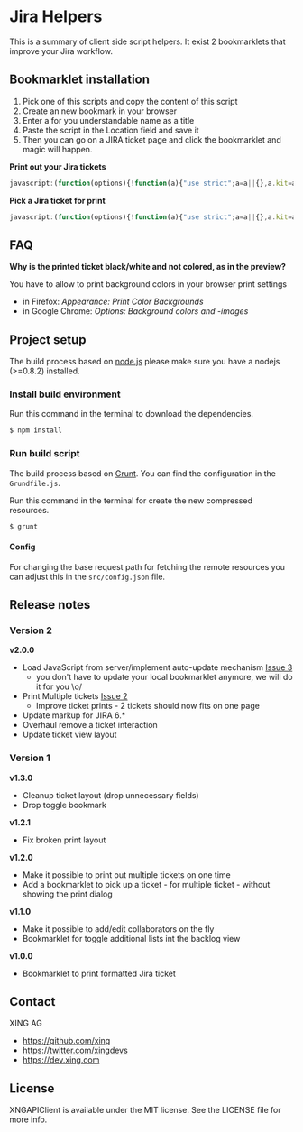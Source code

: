 # Jira Helpers

This is a summary of client side script helpers.
It exist 2 bookmarklets that improve your Jira workflow.

## Bookmarklet installation

1. Pick one of this scripts and copy the content of this script
2. Create an new bookmark in your browser
3. Enter a for you understandable name as a title
4. Paste the script in the Location field and save it
5. Then you can go on a JIRA ticket page and click the bookmarklet and magic will happen.

**Print out your Jira tickets**

``` javascript
javascript:(function(options){!function(a){"use strict";a=a||{},a.kit=a.kit||0,a.env=a.env||0,a.path=a.path||"https://source.xing.com/xws/jira-helpers/raw/";var b=document,c=b.createElement("script"),d=["master","develop"],e=["ticket-print","add-ticket"],f=d[a.env],g=e[a.kit],h=a.path+f+"/output/"+g+"-bookmarklet.js";c.setAttribute("src",h),b.head.appendChild(c)}(options);}());
```

**Pick a Jira ticket for print**

``` javascript
javascript:(function(options){!function(a){"use strict";a=a||{},a.kit=a.kit||0,a.env=a.env||0,a.path=a.path||"https://source.xing.com/xws/jira-helpers/raw/";var b=document,c=b.createElement("script"),d=["master","develop"],e=["ticket-print","add-ticket"],f=d[a.env],g=e[a.kit],h=a.path+f+"/output/"+g+"-bookmarklet.js";c.setAttribute("src",h),b.head.appendChild(c)}(options);}({kit:1}));
```


## FAQ

**Why is the printed ticket black/white and not colored, as in the preview?**

You have to allow to print background colors in your browser print settings

- in Firefox: *Appearance: Print Color Backgrounds*
- in Google Chrome: *Options: Background colors and -images*

## Project setup

The build process based on [node.js](nodejs) please make sure you have a
nodejs (>=0.8.2) installed.

### Install build environment

Run this command in the terminal to download the dependencies.

``` bash
$ npm install
```

### Run build script

The build process based on [Grunt](gruntjs). You can find the configuration in
the `Grundfile.js`.

Run this command in the terminal for create the new compressed resources.

``` bash
$ grunt
```

#### Config

For changing the base request path for fetching the remote resources you can
adjust this in the `src/config.json` file.

[nodejs]:http://nodejs.org
[gruntjs]:http://gruntjs.com

## Release notes

### Version 2

**v2.0.0**

- Load JavaScript from server/implement auto-update mechanism [Issue 3](https://source.xing.com/xws/jira-helpers/issues/3)
  * you don't have to update your local bookmarklet anymore, we will do it for you \o/
- Print Multiple tickets [Issue 2](https://source.xing.com/xws/jira-helpers/issues/2)
  * Improve ticket prints - 2 tickets should now fits on one page
- Update markup for JIRA 6.*
- Overhaul remove a ticket interaction
- Update ticket view layout

### Version 1

**v1.3.0**

- Cleanup ticket layout (drop unnecessary fields)
- Drop toggle bookmark

**v1.2.1**

- Fix broken print layout

**v1.2.0**

- Make it possible to print out multiple tickets on one time
- Add a bookmarklet to pick up a ticket - for multiple ticket - without showing the print dialog

**v1.1.0**

- Make it possible to add/edit collaborators on the fly
- Bookmarklet for toggle additional lists int the backlog view

**v1.0.0**

- Bookmarklet to print formatted Jira ticket

## Contact

XING AG

- https://github.com/xing
- https://twitter.com/xingdevs
- https://dev.xing.com

## License

XNGAPIClient is available under the MIT license. See the LICENSE file for more info.
